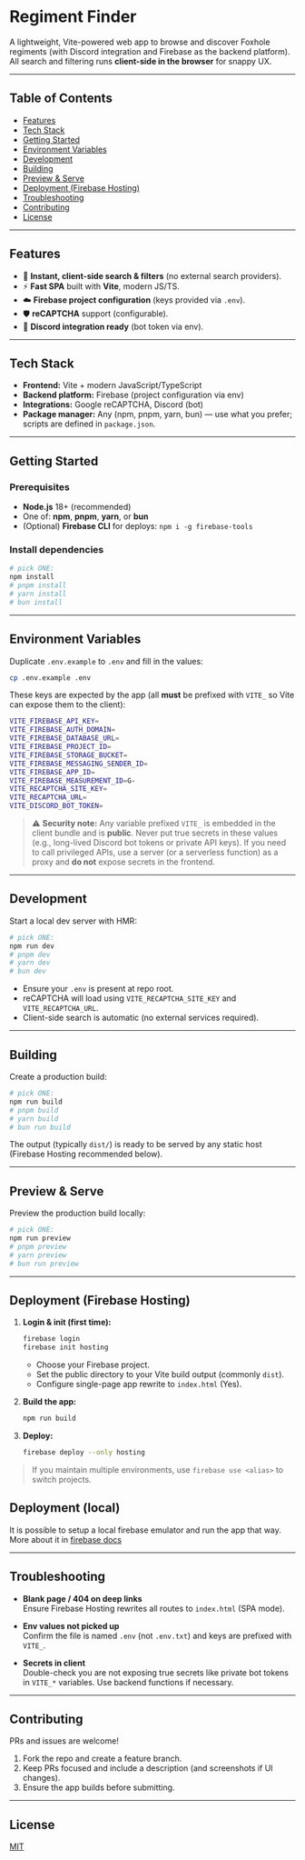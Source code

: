 # Regiment Finder

A lightweight, Vite-powered web app to browse and discover Foxhole regiments (with Discord integration and Firebase as the backend platform). All search and filtering runs **client-side in the browser** for snappy UX.

---

## Table of Contents

- [Features](#features)
- [Tech Stack](#tech-stack)
- [Getting Started](#getting-started)
- [Environment Variables](#environment-variables)
- [Development](#development)
- [Building](#building)
- [Preview & Serve](#preview--serve)
- [Deployment (Firebase Hosting)](#deployment-firebase-hosting)
- [Troubleshooting](#troubleshooting)
- [Contributing](#contributing)
- [License](#license)

---

## Features

- 🔎 **Instant, client-side search & filters** (no external search providers).
- ⚡ **Fast SPA** built with **Vite**, modern JS/TS.
- ☁️ **Firebase project configuration** (keys provided via `.env`).
- 🛡️ **reCAPTCHA** support (configurable).
- 🤖 **Discord integration ready** (bot token via env).

---

## Tech Stack

- **Frontend:** Vite + modern JavaScript/TypeScript
- **Backend platform:** Firebase (project configuration via env)
- **Integrations:** Google reCAPTCHA, Discord (bot)
- **Package manager:** Any (npm, pnpm, yarn, bun) — use what you prefer; scripts are defined in `package.json`.

---

## Getting Started

### Prerequisites

- **Node.js** 18+ (recommended)
- One of: **npm**, **pnpm**, **yarn**, or **bun**
- (Optional) **Firebase CLI** for deploys: `npm i -g firebase-tools`

### Install dependencies

```bash
# pick ONE:
npm install
# pnpm install
# yarn install
# bun install
```

---

## Environment Variables

Duplicate `.env.example` to `.env` and fill in the values:

```bash
cp .env.example .env
```

These keys are expected by the app (all **must** be prefixed with `VITE_` so Vite can expose them to the client):

```bash
VITE_FIREBASE_API_KEY=
VITE_FIREBASE_AUTH_DOMAIN=
VITE_FIREBASE_DATABASE_URL=
VITE_FIREBASE_PROJECT_ID=
VITE_FIREBASE_STORAGE_BUCKET=
VITE_FIREBASE_MESSAGING_SENDER_ID=
VITE_FIREBASE_APP_ID=
VITE_FIREBASE_MEASUREMENT_ID=G-
VITE_RECAPTCHA_SITE_KEY=
VITE_RECAPTCHA_URL=
VITE_DISCORD_BOT_TOKEN=
```

> ⚠️ **Security note:** Any variable prefixed `VITE_` is embedded in the client bundle and is **public**. Never put true secrets in these values (e.g., long-lived Discord bot tokens or private API keys). If you need to call privileged APIs, use a server (or a serverless function) as a proxy and **do not** expose secrets in the frontend.

---

## Development

Start a local dev server with HMR:

```bash
# pick ONE:
npm run dev
# pnpm dev
# yarn dev
# bun dev
```

- Ensure your `.env` is present at repo root.
- reCAPTCHA will load using `VITE_RECAPTCHA_SITE_KEY` and `VITE_RECAPTCHA_URL`.
- Client-side search is automatic (no external services required).

---

## Building

Create a production build:

```bash
# pick ONE:
npm run build
# pnpm build
# yarn build
# bun run build
```

The output (typically `dist/`) is ready to be served by any static host (Firebase Hosting recommended below).

---

## Preview & Serve

Preview the production build locally:

```bash
# pick ONE:
npm run preview
# pnpm preview
# yarn preview
# bun run preview
```

---

## Deployment (Firebase Hosting)

1. **Login & init (first time):**
   ```bash
   firebase login
   firebase init hosting
   ```
   - Choose your Firebase project.
   - Set the public directory to your Vite build output (commonly `dist`).
   - Configure single-page app rewrite to `index.html` (Yes).

2. **Build the app:**
   ```bash
   npm run build
   ```

3. **Deploy:**
   ```bash
   firebase deploy --only hosting
   ```

> If you maintain multiple environments, use `firebase use <alias>` to switch projects.

## Deployment (local)

It is possible to setup a local firebase emulator and run the app that way. More about it in [firebase docs](https://firebase.google.com/docs/emulator-suite) 

---

## Troubleshooting

- **Blank page / 404 on deep links**  
  Ensure Firebase Hosting rewrites all routes to `index.html` (SPA mode).

- **Env values not picked up**  
  Confirm the file is named `.env` (not `.env.txt`) and keys are prefixed with `VITE_`.

- **Secrets in client**  
  Double-check you are not exposing true secrets like private bot tokens in `VITE_*` variables. Use backend functions if necessary.

---

## Contributing

PRs and issues are welcome!

1. Fork the repo and create a feature branch.
2. Keep PRs focused and include a description (and screenshots if UI changes).
3. Ensure the app builds before submitting.

---

## License

[MIT](./LICENSE)

